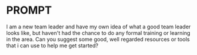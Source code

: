 # PROMPT

I am a new team leader and have my own idea of what a good team leader looks like, but haven't had the chance to do any formal training or learning in the area. Can you suggest some good, well regarded resources or tools that i can use to help me get started?
